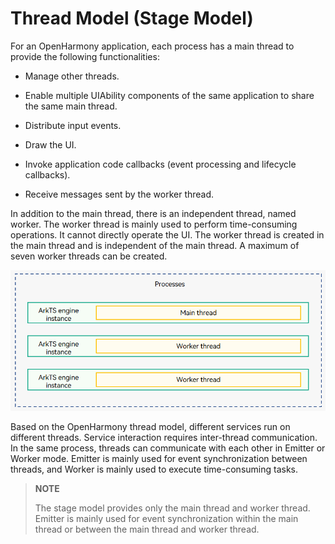 # Thread Model (Stage Model)

For an OpenHarmony application, each process has a main thread to provide the following functionalities:

- Manage other threads.

- Enable multiple UIAbility components of the same application to share the same main thread.

- Distribute input events.

- Draw the UI.

- Invoke application code callbacks (event processing and lifecycle callbacks).

- Receive messages sent by the worker thread.

In addition to the main thread, there is an independent thread, named worker. The worker thread is mainly used to perform time-consuming operations. It cannot directly operate the UI. The worker thread is created in the main thread and is independent of the main thread. A maximum of seven worker threads can be created.

![thread-model-stage](figures/thread-model-stage.png)

Based on the OpenHarmony thread model, different services run on different threads. Service interaction requires inter-thread communication. In the same process, threads can communicate with each other in Emitter or Worker mode. Emitter is mainly used for event synchronization between threads, and Worker is mainly used to execute time-consuming tasks.

> **NOTE**
> 
> The stage model provides only the main thread and worker thread. Emitter is mainly used for event synchronization within the main thread or between the main thread and worker thread.
